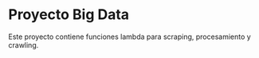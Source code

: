 # Proyecto Big Data

Este proyecto contiene funciones lambda para scraping, procesamiento y crawling.
